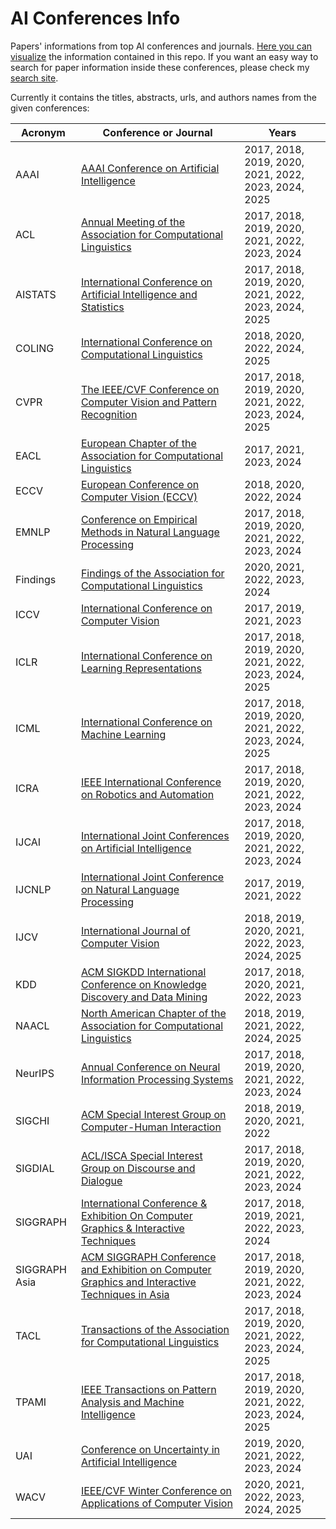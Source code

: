 # AI Conferences Info

Papers' informations from top AI conferences and journals. [Here you can visualize](https://flatgithub.com/george-gca/ai_conferences_info/) the information contained in this repo.
If you want an easy way to search for paper information inside these conferences, please check my [search site](https://georgegca.pythonanywhere.com/).

Currently it contains the titles, abstracts, urls, and authors names from the given conferences:

| Acronym | Conference or Journal | Years |
| --- | --- | --- |
| AAAI | [AAAI Conference on Artificial Intelligence](https://www.aaai.org/Library/AAAI/aaai-library.php) | 2017, 2018, 2019, 2020, 2021, 2022, 2023, 2024, 2025 |
| ACL | [Annual Meeting of the Association for Computational Linguistics](https://aclanthology.org/venues/acl/) | 2017, 2018, 2019, 2020, 2021, 2022, 2023, 2024 |
| AISTATS | [International Conference on Artificial Intelligence and Statistics](https://aistats.org/) | 2017, 2018, 2019, 2020, 2021, 2022, 2023, 2024, 2025 |
| COLING | [International Conference on Computational Linguistics](https://aclanthology.org/venues/coling/) | 2018, 2020, 2022, 2024, 2025 |
| CVPR | [The IEEE/CVF Conference on Computer Vision and Pattern Recognition](https://openaccess.thecvf.com/) | 2017, 2018, 2019, 2020, 2021, 2022, 2023, 2024, 2025 |
| EACL | [European Chapter of the Association for Computational Linguistics](https://aclanthology.org/venues/eacl/) | 2017, 2021, 2023, 2024 |
| ECCV | [European Conference on Computer Vision (ECCV)](https://www.ecva.net/papers.php) | 2018, 2020, 2022, 2024 |
| EMNLP | [Conference on Empirical Methods in Natural Language Processing](https://aclanthology.org/venues/emnlp/) | 2017, 2018, 2019, 2020, 2021, 2022, 2023, 2024 |
| Findings | [Findings of the Association for Computational Linguistics](https://aclanthology.org/venues/findings/) | 2020, 2021, 2022, 2023, 2024 |
| ICCV | [International Conference on Computer Vision](https://openaccess.thecvf.com/) | 2017, 2019, 2021, 2023 |
| ICLR | [International Conference on Learning Representations](https://openreview.net/group?id=ICLR.cc) | 2017, 2018, 2019, 2020, 2021, 2022, 2023, 2024, 2025 |
| ICML | [International Conference on Machine Learning](https://proceedings.mlr.press/) | 2017, 2018, 2019, 2020, 2021, 2022, 2023, 2024, 2025 |
| ICRA | [IEEE International Conference on Robotics and Automation](https://www.ieee-ras.org/conferences-workshops/fully-sponsored/icra) | 2017, 2018, 2019, 2020, 2021, 2022, 2023, 2024 |
| IJCAI | [International Joint Conferences on Artificial Intelligence](https://www.ijcai.org/) | 2017, 2018, 2019, 2020, 2021, 2022, 2023, 2024 |
| IJCNLP | [International Joint Conference on Natural Language Processing](https://aclanthology.org/venues/ijcnlp/) | 2017, 2019, 2021, 2022 |
| IJCV | [International Journal of Computer Vision](https://link.springer.com/journal/11263) | 2018, 2019, 2020, 2021, 2022, 2023, 2024, 2025 |
| KDD | [ACM SIGKDD International Conference on Knowledge Discovery and Data Mining](https://kdd.org/) | 2017, 2018, 2020, 2021, 2022, 2023 |
| NAACL | [North American Chapter of the Association for Computational Linguistics](https://aclanthology.org/venues/naacl/) | 2018, 2019, 2021, 2022, 2024, 2025 |
| NeurIPS | [Annual Conference on Neural Information Processing Systems](https://proceedings.neurips.cc/) | 2017, 2018, 2019, 2020, 2021, 2022, 2023, 2024 |
| SIGCHI | [ACM Special Interest Group on Computer-Human Interaction](https://sigchi.org/) | 2018, 2019, 2020, 2021, 2022 |
| SIGDIAL | [ACL/ISCA Special Interest Group on Discourse and Dialogue](https://aclanthology.org/sigs/sigdial/) | 2017, 2018, 2019, 2020, 2021, 2022, 2023, 2024 |
| SIGGRAPH | [International Conference & Exhibition On Computer Graphics & Interactive Techniques](https://www.siggraph.org/siggraph-events/conferences/) | 2017, 2018, 2019, 2021, 2022, 2023, 2024 |
| SIGGRAPH Asia | [ACM SIGGRAPH Conference and Exhibition on Computer Graphics and Interactive Techniques in Asia](https://www.siggraph.org/siggraph-events/conferences/) | 2017, 2018, 2019, 2020, 2021, 2022, 2023, 2024 |
| TACL | [Transactions of the Association for Computational Linguistics](https://aclanthology.org/venues/tacl/) | 2017, 2018, 2019, 2020, 2021, 2022, 2023, 2024, 2025 |
| TPAMI | [IEEE Transactions on Pattern Analysis and Machine Intelligence](https://ieeexplore.ieee.org/xpl/RecentIssue.jsp?punumber=34) | 2017, 2018, 2019, 2020, 2021, 2022, 2023, 2024, 2025 |
| UAI | [Conference on Uncertainty in Artificial Intelligence](https://www.auai.org/) | 2019, 2020, 2021, 2022, 2023, 2024 |
| WACV | [IEEE/CVF Winter Conference on Applications of Computer Vision](https://openaccess.thecvf.com/) | 2020, 2021, 2022, 2023, 2024, 2025 |
